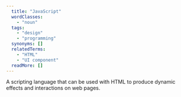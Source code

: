 ```yaml
---
  title: "JavaScript"
  wordClasses: 
    - "noun"
  tags: 
    - "design"
    - "programming"
  synonyms: []
  relatedTerms: 
    - "HTML"
    - "UI component"
  readMore: []
---
```

A scripting language that can be used with HTML to produce dynamic effects and interactions on web pages.
